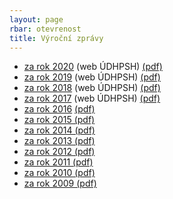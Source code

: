```yaml
---
layout: page
rbar: otevrenost
title: Výroční zprávy
---
```


- [za rok 2020](https://zpravy.udhpsh.cz/zprava/vfz2020/pirati) (web ÚDHPSH) [(pdf)](2020/2020.pdf)
- [za rok 2019](https://zpravy.udhpsh.cz/zprava/vfz2019/pirati) (web ÚDHPSH) [(pdf)](2019/2019.pdf)
- [za rok 2018](https://zpravy.udhpsh.cz/zprava/vfz2018/pirati) (web ÚDHPSH) [(pdf)](2018/2018.pdf)
- [za rok 2017](https://zpravy.udhpsh.cz/zprava/vfz2017/pirati) (web ÚDHPSH) [(pdf)](2017/2017.pdf)
- [za rok 2016](2016/) [(pdf)](2016/2016.pdf)
- [za rok 2015 (pdf)](2015/2015.pdf)
- [za rok 2014 (pdf)](2014/2014.pdf)
- [za rok 2013 (pdf)](2013/2013.pdf)
- [za rok 2012 (pdf)](2012/2012.pdf)
- [za rok 2011 (pdf)](2011/2011.pdf)
- [za rok 2010 (pdf)](2010/2010.pdf)
- [za rok 2009 (pdf)](2009/2009.pdf)

